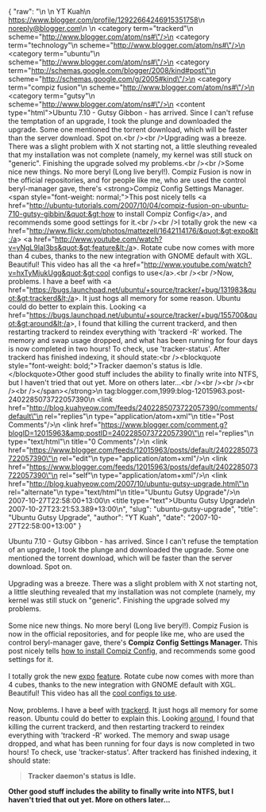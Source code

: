 {
  "raw": "<entry>\n  <author>\n    <name>YT Kuah</name>\n    <uri>https://www.blogger.com/profile/12922664246915351758</uri>\n    <email>noreply@blogger.com</email>\n  </author>\n  <category term=\"trackerd\"\n    scheme=\"http://www.blogger.com/atom/ns#\"/>\n  <category term=\"technology\"\n    scheme=\"http://www.blogger.com/atom/ns#\"/>\n  <category term=\"ubuntu\"\n    scheme=\"http://www.blogger.com/atom/ns#\"/>\n  <category term=\"http://schemas.google.com/blogger/2008/kind#post\"\n    scheme=\"http://schemas.google.com/g/2005#kind\"/>\n  <category term=\"compiz fusion\"\n    scheme=\"http://www.blogger.com/atom/ns#\"/>\n  <category term=\"gutsy\"\n    scheme=\"http://www.blogger.com/atom/ns#\"/>\n  <content type=\"html\">Ubuntu 7.10 - Gutsy Gibbon - has arrived. Since I can't refuse the temptation of an upgrade, I took the plunge and downloaded the upgrade. Some one mentioned the torrent download, which will be faster than the server download. Spot on.&lt;br /&gt;&lt;br /&gt;Upgrading was a breeze. There was a slight problem with X not starting not, a little sleuthing revealed that my installation was not complete (namely, my kernel was still stuck on &quot;generic&quot;. Finishing the upgrade solved my problems.&lt;br /&gt;&lt;br /&gt;Some nice new things. No more beryl (Long live beryl!). Compiz Fusion is now in the official repositories, and for people like me, who are used the control beryl-manager gave, there's &lt;strong&gt;Compiz Config Settings Manager. &lt;span style=&quot;font-weight: normal;&quot;&gt;This post nicely tells &lt;a href=&quot;http://ubuntu-tutorials.com/2007/10/04/compiz-fusion-on-ubuntu-710-gutsy-gibbin/&quot;&gt;how to install Compiz Config&lt;/a&gt;, and recommends some good settings for it.&lt;br /&gt;&lt;br /&gt;I totally grok the new &lt;a href=&quot;http://www.flickr.com/photos/mattezell/1642114176/&quot;&gt;expo&lt;/a&gt; &lt;a href=&quot;http://www.youtube.com/watch?v=yNgL9laI3bs&quot;&gt;feature&lt;/a&gt;. Rotate cube now comes with more than 4 cubes, thanks to the new integration with GNOME default with XGL. Beautiful! This video has all the &lt;a href=&quot;http://www.youtube.com/watch?v=hxTyMjukUgg&quot;&gt;cool configs to use&lt;/a&gt;.&lt;br /&gt;&lt;br /&gt;Now, problems. I have a beef with &lt;a href=&quot;https://bugs.launchpad.net/ubuntu/+source/tracker/+bug/131983&quot;&gt;trackerd&lt;/a&gt;. It just hogs all memory for some reason. Ubuntu could do better to explain this. Looking &lt;a href=&quot;https://bugs.launchpad.net/ubuntu/+source/tracker/+bug/155700&quot;&gt;around&lt;/a&gt;, I found that killing the current trackerd, and then restarting trackerd to reindex everything with 'trackerd -R' worked. The memory and swap usage dropped, and what has been running for four days is now completed in two hours! To check, use 'tracker-status'. After trackerd has finished indexing, it should state:&lt;br /&gt;&lt;blockquote style=&quot;font-weight: bold;&quot;&gt;Tracker daemon's status is Idle.&lt;/blockquote&gt;Other good stuff includes the ability to finally write into NTFS, but I haven't tried that out yet. More on others later...&lt;br /&gt;&lt;br /&gt;&lt;br /&gt;&lt;br /&gt;&lt;br /&gt;&lt;/span&gt;&lt;/strong&gt;</content>\n  <id>tag:blogger.com,1999:blog-12015963.post-2402285073722057390</id>\n  <link href=\"http://blog.kuahyeow.com/feeds/2402285073722057390/comments/default\"\n    rel=\"replies\"\n    type=\"application/atom+xml\"\n    title=\"Post Comments\"/>\n  <link href=\"https://www.blogger.com/comment.g?blogID=12015963&amp;postID=2402285073722057390\"\n    rel=\"replies\"\n    type=\"text/html\"\n    title=\"0 Comments\"/>\n  <link href=\"https://www.blogger.com/feeds/12015963/posts/default/2402285073722057390\"\n    rel=\"edit\"\n    type=\"application/atom+xml\"/>\n  <link href=\"https://www.blogger.com/feeds/12015963/posts/default/2402285073722057390\"\n    rel=\"self\"\n    type=\"application/atom+xml\"/>\n  <link href=\"http://blog.kuahyeow.com/2007/10/ubuntu-gutsy-upgrade.html\"\n    rel=\"alternate\"\n    type=\"text/html\"\n    title=\"Ubuntu Gutsy Upgrade\"/>\n  <published>2007-10-27T22:58:00+13:00</published>\n  <title type=\"text\">Ubuntu Gutsy Upgrade</title>\n  <updated>2007-10-27T23:21:53.389+13:00</updated>\n</entry>",
  "slug": "ubuntu-gutsy-upgrade",
  "title": "Ubuntu Gutsy Upgrade",
  "author": "YT Kuah",
  "date": "2007-10-27T22:58:00+13:00"
}

Ubuntu 7.10 - Gutsy Gibbon - has arrived. Since I can't refuse the temptation of an upgrade, I took the plunge and downloaded the upgrade. Some one mentioned the torrent download, which will be faster than the server download. Spot on.<br /><br />Upgrading was a breeze. There was a slight problem with X not starting not, a little sleuthing revealed that my installation was not complete (namely, my kernel was still stuck on "generic". Finishing the upgrade solved my problems.<br /><br />Some nice new things. No more beryl (Long live beryl!). Compiz Fusion is now in the official repositories, and for people like me, who are used the control beryl-manager gave, there's <strong>Compiz Config Settings Manager. <span style="font-weight: normal;">This post nicely tells <a href="http://ubuntu-tutorials.com/2007/10/04/compiz-fusion-on-ubuntu-710-gutsy-gibbin/">how to install Compiz Config</a>, and recommends some good settings for it.<br /><br />I totally grok the new <a href="http://www.flickr.com/photos/mattezell/1642114176/">expo</a> <a href="http://www.youtube.com/watch?v=yNgL9laI3bs">feature</a>. Rotate cube now comes with more than 4 cubes, thanks to the new integration with GNOME default with XGL. Beautiful! This video has all the <a href="http://www.youtube.com/watch?v=hxTyMjukUgg">cool configs to use</a>.<br /><br />Now, problems. I have a beef with <a href="https://bugs.launchpad.net/ubuntu/+source/tracker/+bug/131983">trackerd</a>. It just hogs all memory for some reason. Ubuntu could do better to explain this. Looking <a href="https://bugs.launchpad.net/ubuntu/+source/tracker/+bug/155700">around</a>, I found that killing the current trackerd, and then restarting trackerd to reindex everything with 'trackerd -R' worked. The memory and swap usage dropped, and what has been running for four days is now completed in two hours! To check, use 'tracker-status'. After trackerd has finished indexing, it should state:<br /><blockquote style="font-weight: bold;">Tracker daemon's status is Idle.</blockquote>Other good stuff includes the ability to finally write into NTFS, but I haven't tried that out yet. More on others later...<br /><br /><br /><br /><br /></span></strong>